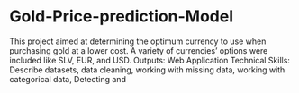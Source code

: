 # Gold-Price-prediction-Model
This project aimed at determining the optimum currency to use when purchasing gold at a lower cost. A variety of currencies’
options were included like SLV, EUR, and USD.
Outputs: Web Application
Technical Skills: Describe datasets, data cleaning, working with missing data, working with categorical data, Detecting and
